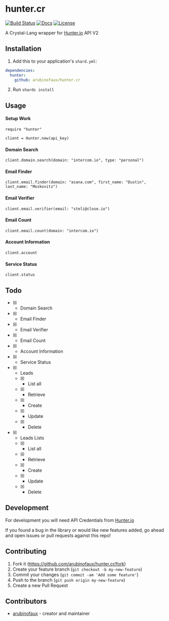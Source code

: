 # hunter.cr

[![Build Status](https://travis-ci.org/arubinofaux/hunter.cr.svg?branch=master)](https://travis-ci.org/arubinofaux/hunter.cr)
[![Docs](https://img.shields.io/badge/docs-available-brightgreen.svg)](https://arubinofaux.github.io/hunter.cr/index.html)
[![License](https://img.shields.io/github/license/arubinofaux/hunter.cr)](https://github.com/arubinofaux/hunter.cr/blob/master/LICENSE)

A Crystal-Lang wrapper for [Hunter.io](https://hunter.io) API V2

## Installation

1. Add this to your application's `shard.yml`:

```yaml
dependencies:
  hunter:
    github: arubinofaux/hunter.cr
```

2. Run `shards install`

## Usage

#### Setup Work

```crystal
require "hunter"

client = Hunter.new(api_key)
```

#### Domain Search

```crystal
client.domain.search(domain: "intercom.io", type: "personal")
```

#### Email Finder

```crystal
client.email.finder(domain: "asana.com", first_name: "Dustin", last_name: "Moskovitz")
```

#### Email Verifier

```crystal
client.email.verifier(email: "steli@close.io")
```

#### Email Count

```crystal
client.email.count(domain: "intercom.io")
```

#### Account Information

```crystal
client.account
```

#### Service Status

```crystal
client.status
```

## Todo

- [x] - Domain Search
- [x] - Email Finder
- [x] - Email Verifier
- [x] - Email Count
- [x] - Account Information
- [x] - Service Status
- [x] - Leads
  - [x] - List all
  - [x] - Retrieve
  - [x] - Create
  - [x] - Update
  - [x] - Delete
- [x] - Leads Lists
  - [x] - List all
  - [x] - Retrieve
  - [x] - Create
  - [x] - Update
  - [x] - Delete


## Development

For development you will need API Credentials from [Hunter.io](https://hunter.io/api_keys)

If you found a bug in the library or would like new features added, go ahead and open issues or pull requests against this repo!

## Contributing

1. Fork it (<https://github.com/arubinofaux/hunter.cr/fork>)
2. Create your feature branch (`git checkout -b my-new-feature`)
3. Commit your changes (`git commit -am 'Add some feature'`)
4. Push to the branch (`git push origin my-new-feature`)
5. Create a new Pull Request

## Contributors

- [arubinofaux](https://github.com/arubinofaux) - creator and maintainer
